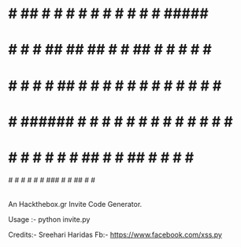 ######                          ###                              
#     #   ##   #    # #    #     #  #    # #    # # ##### ###### 
#     #  #  #  ##  ## ##   #     #  ##   # #    # #   #   #      
#     # #    # # ## # # #  #     #  # #  # #    # #   #   #####  
#     # ###### #    # #  # #     #  #  # # #    # #   #   #      
#     # #    # #    # #   ##     #  #   ##  #  #  #   #   #        
######  #    # #    # #    #    ### #    #   ##   #   #   ######   
                                                                              
An Hackthebox.gr Invite Code Generator.

Usage :- python invite.py

Credits:- Sreehari Haridas
Fb:- https://www.facebook.com/xss.py 
